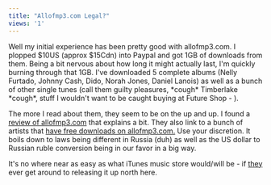 ```yaml
---
title: "Allofmp3.com Legal?"
views: '1'
---
```

<p>Well my initial experience has been pretty good with allofmp3.com.  I plopped $10US (approx $15Cdn) into Paypal and got 1GB of downloads from them.  Being a bit nervous about how long it might actually last, I'm quickly burning through that 1GB.  I've downloaded 5 complete albums (Nelly Furtado, Johnny Cash, Dido, Norah Jones, Daniel Lanois) as well as a bunch of other single tunes (call them guilty pleasures, *cough* Timberlake *cough*, stuff I wouldn't want to be caught buying at Future Shop - ).</p>
<p>The more I read about them, they seem to be on the up and up.  I found a <a href="http://www.museekster.com/allofmp3info.htm">review of allofmp3.com</a> that explains a bit. They also link to a bunch of artists that <a href="http://www.museekster.com/allofmp3free.htm">have free downloads on allofmp3.com.</a>  Use your discretion.  It boils down to laws being different in Russia (duh) as well as the US dollar to Russian ruble conversion being in our favor in a big way.</p>
<p>It's no where near as easy as what iTunes music store would/will be - if <a href="http://www.apple.com">they</a> ever get around to releasing it up north here.</p>
